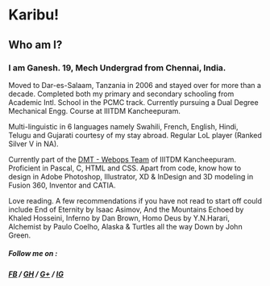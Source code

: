 # Karibu!

## **Who am I?**

### I am Ganesh. 19, Mech Undergrad from Chennai, India.

Moved to Dar-es-Salaam, Tanzania in 2006 and stayed over for more than a decade. Completed both my primary and secondary schooling from 
Academic Intl. School in the PCMC track. Currently pursuing a Dual Degree Mechanical Engg. Course at IIITDM Kancheepuram.

Multi-linguistic in 6 languages namely Swahili, French, English, Hindi, Telugu and Gujarati courtesy of my stay abroad. Regular LoL player 
(Ranked Silver V in NA). 

Currently part of the [DMT - Webops Team](https://github.com/DMT-IIITDM) of IIITDM Kancheepuram. Proficient in Pascal, C, HTML and CSS. Apart from code, know how to design
in Adobe Photoshop, Illustrator, XD & InDesign and 3D modeling in Fusion 360, Inventor and CATIA. 

Love reading. A few recommendations if you have not read to start off could include End of Eternity by Isaac Asimov, 
And the Mountains Echoed by Khaled Hosseini, Inferno by Dan Brown, Homo Deus by Y.N.Harari, Alchemist by Paulo Coelho, Alaska & Turtles 
all the way Down by John Green.


##### Follow me on : 
##### [FB](https://www.facebook.com/shriganesh.bollakpalli.7) / [GH](https://github.com/Rhythorn) / [G+](https://plus.google.com/+shriganeshbollakpalli) / [IG](https://www.instagram.com/_s_ganesh/)

